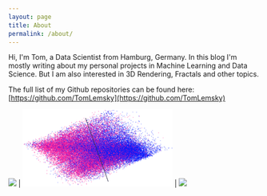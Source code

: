 ```yaml
---
layout: page
title: About
permalink: /about/
---
```


Hi, I'm Tom, a Data Scientist from Hamburg, Germany. In this blog I'm mostly writing about my personal projects in Machine Learning and Data Science. But I am also interested in 3D Rendering, Fractals and other topics.

The full list of my Github repositories can be found here: [https://github.com/TomLemsky](https://github.com/TomLemsky)

 <a href="2022/05/04/Reimplementing-Deep-Image-Prior.html"><img src="/images/deep-image-prior/hase.gif" width=300/></a> |  <a href="2022/03/30/Classifying-Minecraft-Skins-by-Gender.html"><img src="/images/minecraft-plots/gender per first two pca components_e.png" width=300/></a> |  <a href="2022/05/10/Fractals-in-PyTorch.html"><img src="https://user-images.githubusercontent.com/101422788/167695442-fc2f8984-3711-44eb-83b6-49047ac20076.gif" width=300/></a>
